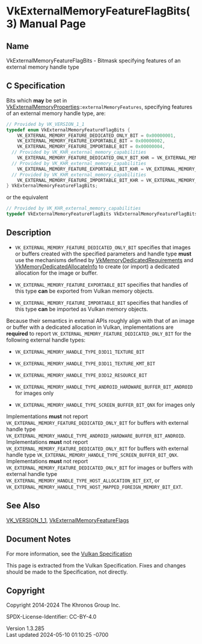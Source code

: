 # VkExternalMemoryFeatureFlagBits(3) Manual Page

## Name

VkExternalMemoryFeatureFlagBits - Bitmask specifying features of an
external memory handle type



## <a href="#_c_specification" class="anchor"></a>C Specification

Bits which **may** be set in
[VkExternalMemoryProperties](https://registry.khronos.org/vulkan/specs/1.3-extensions/man/html/VkExternalMemoryProperties.html)::`externalMemoryFeatures`,
specifying features of an external memory handle type, are:

``` c
// Provided by VK_VERSION_1_1
typedef enum VkExternalMemoryFeatureFlagBits {
    VK_EXTERNAL_MEMORY_FEATURE_DEDICATED_ONLY_BIT = 0x00000001,
    VK_EXTERNAL_MEMORY_FEATURE_EXPORTABLE_BIT = 0x00000002,
    VK_EXTERNAL_MEMORY_FEATURE_IMPORTABLE_BIT = 0x00000004,
  // Provided by VK_KHR_external_memory_capabilities
    VK_EXTERNAL_MEMORY_FEATURE_DEDICATED_ONLY_BIT_KHR = VK_EXTERNAL_MEMORY_FEATURE_DEDICATED_ONLY_BIT,
  // Provided by VK_KHR_external_memory_capabilities
    VK_EXTERNAL_MEMORY_FEATURE_EXPORTABLE_BIT_KHR = VK_EXTERNAL_MEMORY_FEATURE_EXPORTABLE_BIT,
  // Provided by VK_KHR_external_memory_capabilities
    VK_EXTERNAL_MEMORY_FEATURE_IMPORTABLE_BIT_KHR = VK_EXTERNAL_MEMORY_FEATURE_IMPORTABLE_BIT,
} VkExternalMemoryFeatureFlagBits;
```

or the equivalent

``` c
// Provided by VK_KHR_external_memory_capabilities
typedef VkExternalMemoryFeatureFlagBits VkExternalMemoryFeatureFlagBitsKHR;
```

## <a href="#_description" class="anchor"></a>Description

- `VK_EXTERNAL_MEMORY_FEATURE_DEDICATED_ONLY_BIT` specifies that images
  or buffers created with the specified parameters and handle type
  **must** use the mechanisms defined by
  [VkMemoryDedicatedRequirements](https://registry.khronos.org/vulkan/specs/1.3-extensions/man/html/VkMemoryDedicatedRequirements.html)
  and
  [VkMemoryDedicatedAllocateInfo](https://registry.khronos.org/vulkan/specs/1.3-extensions/man/html/VkMemoryDedicatedAllocateInfo.html) to
  create (or import) a dedicated allocation for the image or buffer.

- `VK_EXTERNAL_MEMORY_FEATURE_EXPORTABLE_BIT` specifies that handles of
  this type **can** be exported from Vulkan memory objects.

- `VK_EXTERNAL_MEMORY_FEATURE_IMPORTABLE_BIT` specifies that handles of
  this type **can** be imported as Vulkan memory objects.

Because their semantics in external APIs roughly align with that of an
image or buffer with a dedicated allocation in Vulkan, implementations
are **required** to report
`VK_EXTERNAL_MEMORY_FEATURE_DEDICATED_ONLY_BIT` for the following
external handle types:

- `VK_EXTERNAL_MEMORY_HANDLE_TYPE_D3D11_TEXTURE_BIT`

- `VK_EXTERNAL_MEMORY_HANDLE_TYPE_D3D11_TEXTURE_KMT_BIT`

- `VK_EXTERNAL_MEMORY_HANDLE_TYPE_D3D12_RESOURCE_BIT`

- `VK_EXTERNAL_MEMORY_HANDLE_TYPE_ANDROID_HARDWARE_BUFFER_BIT_ANDROID`
  for images only

- `VK_EXTERNAL_MEMORY_HANDLE_TYPE_SCREEN_BUFFER_BIT_QNX` for images only

Implementations **must** not report
`VK_EXTERNAL_MEMORY_FEATURE_DEDICATED_ONLY_BIT` for buffers with
external handle type
`VK_EXTERNAL_MEMORY_HANDLE_TYPE_ANDROID_HARDWARE_BUFFER_BIT_ANDROID`.
Implementations **must** not report
`VK_EXTERNAL_MEMORY_FEATURE_DEDICATED_ONLY_BIT` for buffers with
external handle type
`VK_EXTERNAL_MEMORY_HANDLE_TYPE_SCREEN_BUFFER_BIT_QNX`. Implementations
**must** not report `VK_EXTERNAL_MEMORY_FEATURE_DEDICATED_ONLY_BIT` for
images or buffers with external handle type
`VK_EXTERNAL_MEMORY_HANDLE_TYPE_HOST_ALLOCATION_BIT_EXT`, or
`VK_EXTERNAL_MEMORY_HANDLE_TYPE_HOST_MAPPED_FOREIGN_MEMORY_BIT_EXT`.

## <a href="#_see_also" class="anchor"></a>See Also

[VK_VERSION_1_1](https://registry.khronos.org/vulkan/specs/1.3-extensions/man/html/VK_VERSION_1_1.html),
[VkExternalMemoryFeatureFlags](https://registry.khronos.org/vulkan/specs/1.3-extensions/man/html/VkExternalMemoryFeatureFlags.html)

## <a href="#_document_notes" class="anchor"></a>Document Notes

For more information, see the <a
href="https://registry.khronos.org/vulkan/specs/1.3-extensions/html/vkspec.html#VkExternalMemoryFeatureFlagBits"
target="_blank" rel="noopener">Vulkan Specification</a>

This page is extracted from the Vulkan Specification. Fixes and changes
should be made to the Specification, not directly.

## <a href="#_copyright" class="anchor"></a>Copyright

Copyright 2014-2024 The Khronos Group Inc.

SPDX-License-Identifier: CC-BY-4.0

Version 1.3.285  
Last updated 2024-05-10 01:10:25 -0700
